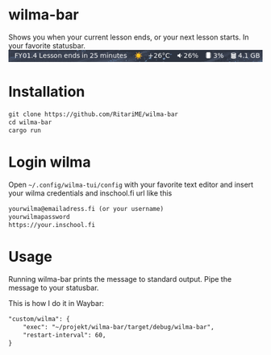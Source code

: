 # wilma-bar
Shows you when your current lesson ends, or your next lesson starts. In your favorite statusbar.
![alt text](2022-08-19_17:50:02.png)

# Installation
```
git clone https://github.com/RitariME/wilma-bar
cd wilma-bar
cargo run
```
# Login wilma
Open `~/.config/wilma-tui/config` with your favorite text editor and insert your wilma credentials and inschool.fi url like this
```
yourwilma@emailadress.fi (or your username)
yourwilmapassword
https://your.inschool.fi
```
# Usage
Running wilma-bar prints the message to standard output.
Pipe the message to your statusbar.

This is how I do it in Waybar:
```
"custom/wilma": {
	"exec": "~/projekt/wilma-bar/target/debug/wilma-bar",
	"restart-interval": 60,
}
```
